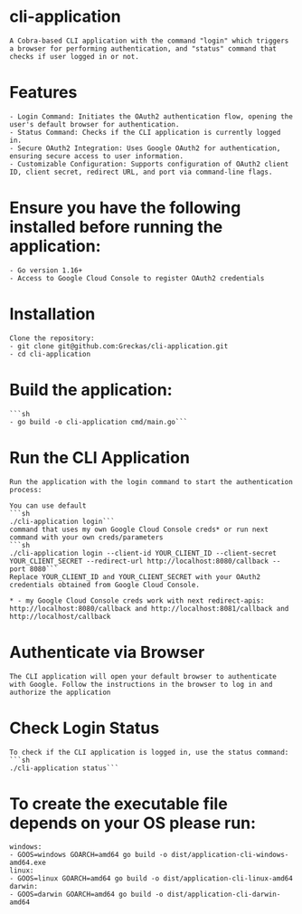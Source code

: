 # cli-application
    A Cobra-based CLI application with the command "login" which triggers a browser for performing authentication, and "status" command that checks if user logged in or not.

# Features
    - Login Command: Initiates the OAuth2 authentication flow, opening the user's default browser for authentication.
    - Status Command: Checks if the CLI application is currently logged in.
    - Secure OAuth2 Integration: Uses Google OAuth2 for authentication, ensuring secure access to user information.
    - Customizable Configuration: Supports configuration of OAuth2 client ID, client secret, redirect URL, and port via command-line flags.

# Ensure you have the following installed before running the application:
    - Go version 1.16+
    - Access to Google Cloud Console to register OAuth2 credentials

# Installation

    Clone the repository:
    - git clone git@github.com:Greckas/cli-application.git
    - cd cli-application

# Build the application:
    ```sh
    - go build -o cli-application cmd/main.go```

# Run the CLI Application

    Run the application with the login command to start the authentication process:

    You can use default 
    ```sh 
    ./cli-application login``` 
    command that uses my own Google Cloud Console creds* or run next command with your own creds/parameters
    ```sh
    ./cli-application login --client-id YOUR_CLIENT_ID --client-secret YOUR_CLIENT_SECRET --redirect-url http://localhost:8080/callback --port 8080```
    Replace YOUR_CLIENT_ID and YOUR_CLIENT_SECRET with your OAuth2 credentials obtained from Google Cloud Console.

    * - my Google Cloud Console creds work with next redirect-apis: http://localhost:8080/callback and http://localhost:8081/callback and http://localhost/callback

# Authenticate via Browser
    The CLI application will open your default browser to authenticate with Google. Follow the instructions in the browser to log in and authorize the application

# Check Login Status
    To check if the CLI application is logged in, use the status command:
    ```sh
    ./cli-application status```

# To create the executable file depends on your OS please run:
    windows:
    - GOOS=windows GOARCH=amd64 go build -o dist/application-cli-windows-amd64.exe
    linux:
    - GOOS=linux GOARCH=amd64 go build -o dist/application-cli-linux-amd64
    darwin:
    - GOOS=darwin GOARCH=amd64 go build -o dist/application-cli-darwin-amd64
